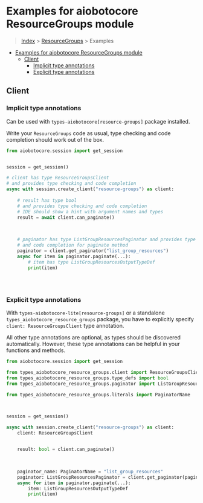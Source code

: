 <a id="examples-for-aiobotocore-resourcegroups-module"></a>

# Examples for aiobotocore ResourceGroups module

> [Index](../README.md) > [ResourceGroups](./README.md) > Examples

- [Examples for aiobotocore ResourceGroups module](#examples-for-aiobotocore-resourcegroups-module)
  - [Client](#client)
    - [Implicit type annotations](#implicit-type-annotations)
    - [Explicit type annotations](#explicit-type-annotations)

<a id="client"></a>

## Client

<a id="implicit-type-annotations"></a>

### Implicit type annotations

Can be used with `types-aiobotocore[resource-groups]` package installed.

Write your `ResourceGroups` code as usual, type checking and code completion
should work out of the box.

```python
from aiobotocore.session import get_session


session = get_session()

# client has type ResourceGroupsClient
# and provides type checking and code completion
async with session.create_client("resource-groups") as client:
    
    # result has type bool
    # and provides type checking and code completion
    # IDE should show a hint with argument names and types
    result = await client.can_paginate()
    

    
    # paginator has type ListGroupResourcesPaginator and provides type checking
    # and code completion for paginate method
    paginator = client.get_paginator("list_group_resources")
    async for item in paginator.paginate(...):
        # item has type ListGroupResourcesOutputTypeDef
        print(item)
    

    
```

<a id="explicit-type-annotations"></a>

### Explicit type annotations

With `types-aiobotocore-lite[resource-groups]` or a standalone
`types_aiobotocore_resource_groups` package, you have to explicitly specify
`client: ResourceGroupsClient` type annotation.

All other type annotations are optional, as types should be discovered
automatically. However, these type annotations can be helpful in your functions
and methods.

```python
from aiobotocore.session import get_session

from types_aiobotocore_resource_groups.client import ResourceGroupsClient
from types_aiobotocore_resource_groups.type_defs import bool
from types_aiobotocore_resource_groups.paginator import ListGroupResourcesPaginator

from types_aiobotocore_resource_groups.literals import PaginatorName



session = get_session()

async with session.create_client("resource-groups") as client:
    client: ResourceGroupsClient

    
    result: bool = client.can_paginate()
    

    
    paginator_name: PaginatorName = "list_group_resources"
    paginator: ListGroupResourcesPaginator = client.get_paginator(paginator_name)
    async for item in paginator.paginate(...):
        item: ListGroupResourcesOutputTypeDef
        print(item)
    

    
```

